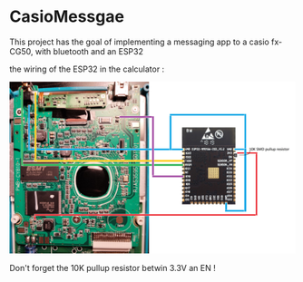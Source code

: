 # CasioMessgae
 
This project has the goal of implementing a messaging app to a casio fx-CG50, with bluetooth and an ESP32

the wiring of the ESP32 in the calculator :


![shematic](https://github.com/RaphoufouLeFou/Casio-message-and-connect/blob/main/image.jpg)


Don't forget the 10K pullup resistor betwin 3.3V an EN !
